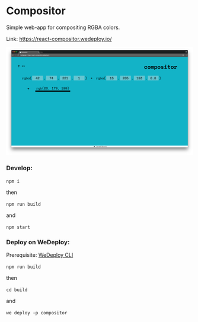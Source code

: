 # Compositor
Simple web-app for compositing RGBA colors.

Link: https://react-compositor.wedeploy.io/

![compositor screenshot](src/images/compositor-screenshot.png "Compositor")


### Develop:

`npm i`

then

`npm run build`

and

`npm start`


### Deploy on WeDeploy:
Prerequisite: [WeDeploy CLI](https://wedeploy.com/docs/intro/using-the-command-line/)

`npm run build`

then

`cd build`

and

`we deploy -p compositor`
